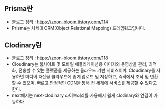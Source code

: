 ## Prisma란

- 블로그 정리 : https://zoon-bloom.tistory.com/114
- Prisma는 차세대 ORM(Object Relational Mapping) 프레임워크입니다.

## Clodinary란

- 블로그 정리 : https://zoon-bloom.tistory.com/118
- Cloudinary는 웹사이트 및 모바일 애플리케이션용 이미지와 동영상을 관리, 최적화, 전송할 수 있는 플랫폼을 제공하는 클라우드 기반 서비스이며. Cloudinary를 사용하면 미디어 자산을 클라우드에 쉽게 업로드 및 저장하고, 즉석에서 조작 및 변환할 수 있으며, 빠르고 안정적인 CDN을 통해 전 세계에 서비스를 제공할 수 있다고 한다.
- next에서는 next-clodinary 라이브러리를 사용해서 쉽게 clodinary와 연결이 가능하다
